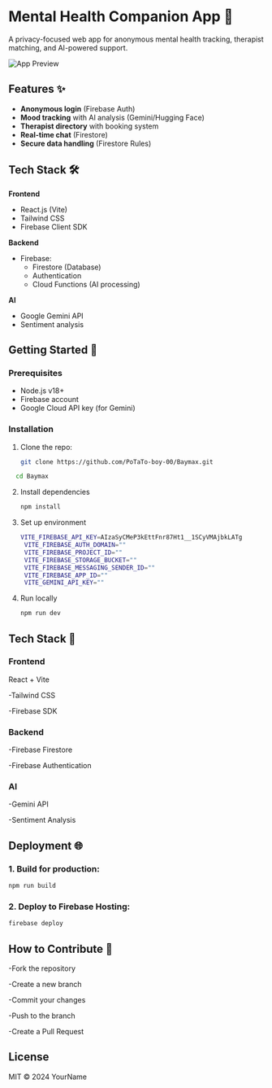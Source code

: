 # Mental Health Companion App 🌱

A privacy-focused web app for anonymous mental health tracking, therapist matching, and AI-powered support.

![App Preview](https://res.cloudinary.com/dd3wlco6o/image/upload/v1745133035/Screenshot_2025-04-20_123840_uuddim.png)

## Features ✨

- **Anonymous login** (Firebase Auth)
- **Mood tracking** with AI analysis (Gemini/Hugging Face)
- **Therapist directory** with booking system
- **Real-time chat** (Firestore)
- **Secure data handling** (Firestore Rules)

## Tech Stack 🛠️

**Frontend**  
- React.js (Vite)  
- Tailwind CSS  
- Firebase Client SDK  

**Backend**  
- Firebase:  
  - Firestore (Database)  
  - Authentication  
  - Cloud Functions (AI processing)  

**AI**  
- Google Gemini API  
- Sentiment analysis  

## Getting Started 🚀

### Prerequisites
- Node.js v18+
- Firebase account
- Google Cloud API key (for Gemini)

### Installation
1. Clone the repo:
   ```bash
   git clone https://github.com/PoTaTo-boy-00/Baymax.git
   ```
   
  ```bash
    cd Baymax
  ```
2. Install dependencies
   ```bash
   npm install
   ```
3. Set up environment
   ```bash
   VITE_FIREBASE_API_KEY=AIzaSyCMeP3kEttFnr87Ht1__1SCyVMAjbkLATg
    VITE_FIREBASE_AUTH_DOMAIN=""
    VITE_FIREBASE_PROJECT_ID=""
    VITE_FIREBASE_STORAGE_BUCKET=""
    VITE_FIREBASE_MESSAGING_SENDER_ID=""
    VITE_FIREBASE_APP_ID=""
    VITE_GEMINI_API_KEY=""
    ```
4. Run locally
   ```bash
   npm run dev
   ```

## Tech Stack 🔧
 ### Frontend
   React + Vite

   -Tailwind CSS

   -Firebase SDK

 ### Backend
   -Firebase Firestore

   -Firebase Authentication

### AI
   -Gemini API

   -Sentiment Analysis


## Deployment 🌐
### 1. Build for production:
   ```bash
   npm run build
   ```
### 2. Deploy to Firebase Hosting:
  ```bash
  firebase deploy
  ```

## How to Contribute 🤝
   -Fork the repository

   -Create a new branch

   -Commit your changes

   -Push to the branch

   -Create a Pull Request

## License 
   MIT © 2024 YourName
